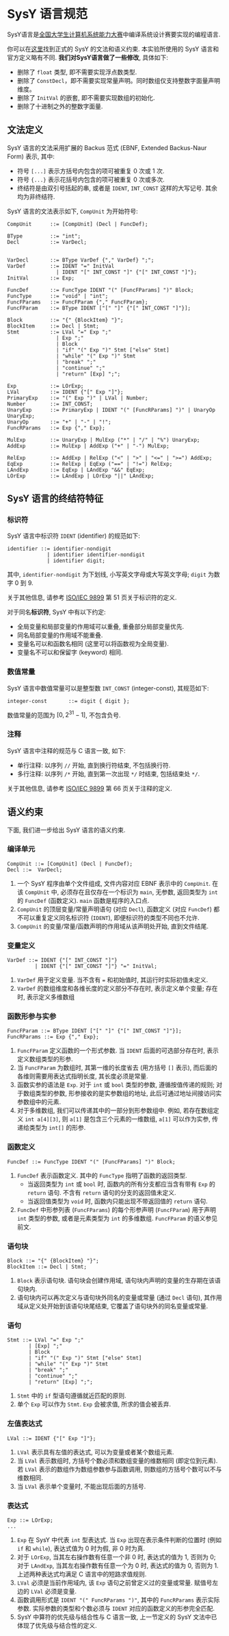 # SysY 语言规范

SysY语言是[全国大学生计算机系统能力大赛](https://compiler.educg.net/#/)中编译系统设计赛要实现的编程语言.

你可以在[这里](https://gitlab.eduxiji.net/nscscc/compiler2023/-/blob/master/SysY2022%E8%AF%AD%E8%A8%80%E5%AE%9A%E4%B9%89-V1.pdf)找到正式的 SysY 的文法和语义约束.
本实验所使用的 SysY 语言和官方定义略有不同. **我们对SysY语言做了一些修改**, 具体如下: 

- 删除了 `float` 类型, 即不需要实现浮点数类型. 
- 删除了 `ConstDecl`，即不需要实现常量声明。同时数组仅支持整数字面量声明维度。
- 删除了 `InitVal` 的嵌套, 即不需要实现数组的初始化.
- 删除了十进制之外的整数字面量.


## 文法定义

SysY 语言的文法采用扩展的 Backus 范式 (EBNF, Extended Backus-Naur Form) 表示, 其中:

* 符号 `[...]` 表示方括号内包含的项可被重复 0 次或 1 次.
* 符号 `{...}` 表示花括号内包含的项可被重复 0 次或多次.
* 终结符是由双引号括起的串, 或者是 `IDENT`, `INT_CONST` 这样的大写记号. 其余均为非终结符.

SysY 语言的文法表示如下, `CompUnit` 为开始符号:

```ebnf
CompUnit      ::= [CompUnit] (Decl | FuncDef);

BType         ::= "int";
Decl          ::= VarDecl;


VarDecl       ::= BType VarDef {"," VarDef} ";";
VarDef        ::= IDENT "=" InitVal
                | IDENT "[" INT_CONST "]" {"[" INT_CONST "]"};
InitVal       ::= Exp;

FuncDef       ::= FuncType IDENT "(" [FuncFParams] ")" Block;
FuncType      ::= "void" | "int";
FuncFParams   ::= FuncFParam {"," FuncFParam};
FuncFParam    ::= BType IDENT ["[" "]" {"[" INT_CONST "]"}];

Block         ::= "{" {BlockItem} "}";
BlockItem     ::= Decl | Stmt;
Stmt          ::= LVal "=" Exp ";"
                | Exp ";"
                | Block
                | "if" "(" Exp ")" Stmt ["else" Stmt]
                | "while" "(" Exp ")" Stmt
                | "break" ";"
                | "continue" ";"
                | "return" [Exp] ";";

Exp           ::= LOrExp;
LVal          ::= IDENT {"[" Exp "]"};
PrimaryExp    ::= "(" Exp ")" | LVal | Number;
Number        ::= INT_CONST;
UnaryExp      ::= PrimaryExp | IDENT "(" [FuncRParams] ")" | UnaryOp UnaryExp;
UnaryOp       ::= "+" | "-" | "!";
FuncRParams   ::= Exp {"," Exp};

MulExp        ::= UnaryExp | MulExp ("*" | "/" | "%") UnaryExp;
AddExp        ::= MulExp | AddExp ("+" | "-") MulExp;

RelExp        ::= AddExp | RelExp ("<" | ">" | "<=" | ">=") AddExp;
EqExp         ::= RelExp | EqExp ("==" | "!=") RelExp;
LAndExp       ::= EqExp | LAndExp "&&" EqExp;
LOrExp        ::= LAndExp | LOrExp "||" LAndExp;
```

## SysY 语言的终结符特征

### 标识符

SysY 语言中标识符 `IDENT` (identifier) 的规范如下:

```ebnf
identifier ::= identifier-nondigit
             | identifier identifier-nondigit
             | identifier digit;
```

其中, `identifier-nondigit` 为下划线, 小写英文字母或大写英文字母; `digit` 为数字 0 到 9.

关于其他信息, 请参考 [ISO/IEC 9899](http://www.open-std.org/jtc1/sc22/wg14/www/docs/n1124.pdf) 第 51 页关于标识符的定义.

对于同名**标识符**, SysY 中有以下约定:

* 全局变量和局部变量的作用域可以重叠, 重叠部分局部变量优先.
* 同名局部变量的作用域不能重叠.
* 变量名可以和函数名相同 (这里可以将函数视为全局变量).
* 变量名不可以和保留字 (keyword) 相同.

### 数值常量

SysY 语言中数值常量可以是整型数 `INT_CONST` (integer-const), 其规范如下:

```ebnf
integer-const       ::= digit { digit };
```

数值常量的范围为 $[0, 2^{31} - 1]$, 不包含负号.

### 注释

SysY 语言中注释的规范与 C 语言一致, 如下:

* 单行注释: 以序列 `//` 开始, 直到换行符结束, 不包括换行符.
* 多行注释: 以序列 `/*` 开始, 直到第一次出现 `*/` 时结束, 包括结束处 `*/`.

关于其他信息, 请参考 [ISO/IEC 9899](http://www.open-std.org/jtc1/sc22/wg14/www/docs/n1124.pdf) 第 66 页关于注释的定义.

## 语义约束

下面, 我们进一步给出 SysY 语言的语义约束.

### 编译单元

```ebnf
CompUnit ::= [CompUnit] (Decl | FuncDef);
Decl ::=  VarDecl;
```

1. 一个 SysY 程序由单个文件组成, 文件内容对应 EBNF 表示中的 `CompUnit`. 在该 `CompUnit` 中, 必须存在且仅存在一个标识为 `main`, 无参数, 返回类型为 `int` 的 `FuncDef` (函数定义). `main` 函数是程序的入口点.
2. `CompUnit` 的顶层变量/常量声明语句 (对应 `Decl`), 函数定义 (对应 `FuncDef`) 都不可以重复定义同名标识符 (`IDENT`), 即便标识符的类型不同也不允许.
3. `CompUnit` 的变量/常量/函数声明的作用域从该声明处开始, 直到文件结尾.

### 变量定义

```ebnf
VarDef ::= IDENT {"[" INT_CONST "]"}
         | IDENT {"[" INT_CONST "]"} "=" InitVal;
```

1. `VarDef` 用于定义变量. 当不含有 `=` 和初始值时, 其运行时实际初值未定义.
2. `VarDef` 的数组维度和各维长度的定义部分不存在时, 表示定义单个变量; 存在时, 表示定义多维数组


### 函数形参与实参

```ebnf
FuncFParam ::= BType IDENT ["[" "]" {"[" INT_CONST "]"}];
FuncRParams ::= Exp {"," Exp};
```

1. `FuncFParam` 定义函数的一个形式参数. 当 `IDENT` 后面的可选部分存在时, 表示定义数组类型的形参.
2. 当 `FuncFParam` 为数组时, 其第一维的长度省去 (用方括号 `[]` 表示), 而后面的各维则需要用表达式指明长度, 其长度必须是常量.
3. 函数实参的语法是 `Exp`. 对于 `int` 或 `bool` 类型的参数, 遵循按值传递的规则; 对于数组类型的参数, 形参接收的是实参数组的地址, 此后可通过地址间接访问实参数组中的元素.
4. 对于多维数组, 我们可以传递其中的一部分到形参数组中. 例如, 若存在数组定义 `int a[4][3]`, 则 `a[1]` 是包含三个元素的一维数组, `a[1]` 可以作为实参, 传递给类型为 `int[]` 的形参.

### 函数定义

```ebnf
FuncDef ::= FuncType IDENT "(" [FuncFParams] ")" Block;
```

1. `FuncDef` 表示函数定义. 其中的 `FuncType` 指明了函数的返回类型.
    * 当返回类型为 `int` 或 `bool` 时, 函数内的所有分支都应当含有带有 `Exp` 的 `return` 语句. 不含有 `return` 语句的分支的返回值未定义.
    * 当返回值类型为 `void` 时, 函数内只能出现不带返回值的 `return` 语句.
2. `FuncDef` 中形参列表 (`FuncFParams`) 的每个形参声明 (`FuncFParam`) 用于声明 `int` 类型的参数, 或者是元素类型为 `int` 的多维数组. `FuncFParam` 的语义参见前文.

### 语句块

```ebnf
Block ::= "{" {BlockItem} "}";
BlockItem ::= Decl | Stmt;
```

1. `Block` 表示语句块. 语句块会创建作用域, 语句块内声明的变量的生存期在该语句块内.
2. 语句块内可以再次定义与语句块外同名的变量或常量 (通过 `Decl` 语句), 其作用域从定义处开始到该语句块尾结束, 它覆盖了语句块外的同名变量或常量.

### 语句

```ebnf
Stmt ::= LVal "=" Exp ";"
       | [Exp] ";"
       | Block
       | "if" "(" Exp ")" Stmt ["else" Stmt]
       | "while" "(" Exp ")" Stmt
       | "break" ";"
       | "continue" ";"
       | "return" [Exp] ";";
```

1. `Stmt` 中的 `if` 型语句遵循就近匹配的原则.
2. 单个 `Exp` 可以作为 `Stmt`. `Exp` 会被求值, 所求的值会被丢弃.

### 左值表达式

```ebnf
LVal ::= IDENT {"[" Exp "]"};
```

1. `LVal` 表示具有左值的表达式, 可以为变量或者某个数组元素.
2. 当 `LVal` 表示数组时, 方括号个数必须和数组变量的维数相同 (即定位到元素). 若 `LVal` 表示的数组作为数组参数参与函数调用, 则数组的方括号个数可以不与维数相同.
3. 当 `LVal` 表示单个变量时, 不能出现后面的方括号.

### 表达式

```ebnf
Exp ::= LOrExp;
...
```

1. `Exp` 在 SysY 中代表 `int` 型表达式. 当 `Exp` 出现在表示条件判断的位置时 (例如 `if` 和 `while`), 表达式值为 0 时为假, 非 0 时为真.
2. 对于 `LOrExp`, 当其左右操作数有任意一个非 0 时, 表达式的值为 1, 否则为 0; 对于 `LAndExp`, 当其左右操作数有任意一个为 0 时, 表达式的值为 0, 否则为 1. 上述两种表达式均满足 C 语言中的短路求值规则.
3. `LVal` 必须是当前作用域内, 该 `Exp` 语句之前曾定义过的变量或常量. 赋值号左边的 `LVal` 必须是变量.
4. 函数调用形式是 `IDENT "(" FuncRParams ")"`, 其中的 `FuncRParams` 表示实际参数. 实际参数的类型和个数必须与 `IDENT` 对应的函数定义的形参完全匹配.
5. SysY 中算符的优先级与结合性与 C 语言一致, 上一节定义的 SysY 文法中已体现了优先级与结合性的定义.
